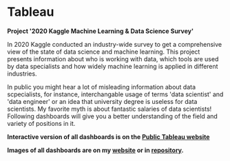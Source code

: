 # Tableau

**Project '2020 Kaggle Machine Learning & Data Science Survey'**

In 2020 Kaggle conducted an industry-wide survey to get a comprehensive view of the state of data science and machine learning.
This project presents information about who is working with data, which tools are used by data specialists and how widely machine learning is applied in different industries.

In public you might hear a lot of misleading information about data scpecialists, for instance, interchangable usage of terms 'data scientist' and 'data engineer' or an idea that university degree is useless for data scientists. My favorite myth is about fantastic salaries of data scientists! Following dashboards will give you a better understanding of the field and variety of positions in it.

**Interactive version of all dashboards is on the [Public Tableau website](https://public.tableau.com/app/profile/elina2262/viz/Kagglesurvey/Story1)**

**Images of all dashboards are on my [website](https://www.elina-aizenberg-cv.com/kaggle-survey-project) or in [repository](https://github.com/ElinaAizenberg/Tableau/tree/main/dashboards).**
